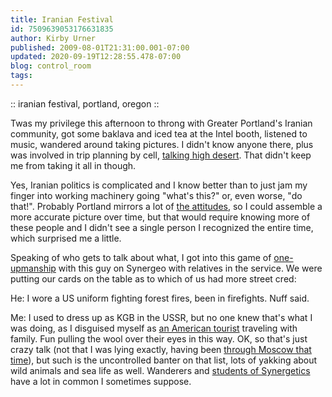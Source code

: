 ```yaml
---
title: Iranian Festival
id: 7509639053176631835
author: Kirby Urner
published: 2009-08-01T21:31:00.001-07:00
updated: 2020-09-19T12:28:55.478-07:00
blog: control_room
tags: 
---
```


[](https://www.flickr.com/photos/kirbyurner/albums/72157621793762675)

:: iranian festival, portland, oregon ::

Twas my privilege this afternoon to throng with Greater Portland's Iranian community, got some baklava and iced tea at the Intel booth, listened to music, wandered around taking pictures. I didn't know anyone there, plus was involved in trip planning by cell, [talking high desert](http://mybizmo.blogspot.com/2007/03/high-desert.html). That didn't keep me from taking it all in though.

Yes, Iranian politics is complicated and I know better than to just jam my finger into working machinery going "what's this?" or, even worse, "do that!". Probably Portland mirrors a lot of [the attitudes](http://controlroom.blogspot.com/2008/11/standup-comedy-at-newmark-theater.html), so I could assemble a more accurate picture over time, but that would require knowing more of these people and I didn't see a single person I recognized the entire time, which surprised me a little.

Speaking of who gets to talk about what, I got into this game of [one-upmanship](http://en.wikipedia.org/wiki/One-upmanship) with this guy on Synergeo with relatives in the service. We were putting our cards on the table as to which of us had more street cred:

He: I wore a US uniform fighting forest fires, been in firefights. Nuff said.

Me: I used to dress up as KGB in the USSR, but no one knew that's what I was doing, as I disguised myself as [an American tourist](http://controlroom.blogspot.com/2007/08/simpsons-movie-review.html) traveling with family. Fun pulling the wool over their eyes in this way.
OK, so that's just crazy talk (not that I was lying exactly, having been [through Moscow that time](http://worldgame.blogspot.com/2004/12/intourist-pdx.html)), but such is the uncontrolled banter on that list, lots of yakking about wild animals and sea life as well. Wanderers and [students of Synergetics](http://www.rwgrayprojects.com/synergetics/plates/plates.html) have a lot in common I sometimes suppose.